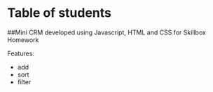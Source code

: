 # Table of students

##Mini CRM developed using Javascript, HTML and CSS for Skillbox Homework

Features:
- add
- sort
- filter
